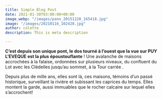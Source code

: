 ```yaml
---
title: Simple Blog Post
date: 2021-01-30T03:00:00+00:00
image_webp: "/images/pano_20151220_165418.jpg"
image: "/images/20210116_102428.jpg"
author: colette
description: This is meta description

---
```

**C’est depuis son unique pont, le dos tourné à l’ouest que la vue sur PUY L’EVEQUE est la plus époustouflante** ! Une avalanche de maisons accrochées à la falaise, ordonnées sur plusieurs niveaux, du confluent du Lot avec les Clédelles jusqu’au  sommet, à la Tour carrée . 

Depuis plus de mille ans, elles sont là, ces maisons, témoins d’un passé historique, surveillant la rivière et subissant les caprices du temps. Elles montent la garde,  aussi immuables que le rocher calcaire sur lequel elles s’accrochent!
